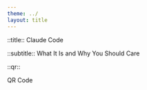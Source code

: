 ```yaml
---
theme: ../
layout: title
---
```


::title::
Claude Code

::subtitle::
What It Is and Why You Should Care

::qr::
<div class="text-sm text-gray-500">QR Code</div>



<!--
Let's cut through the hype. You're here because you've seen AI coding demos and wondered if they actually work in production. Today we'll look at Claude Code - not as another "revolutionary" tool, but as a practical engineering instrument with clear strengths, real limitations, and specific use cases where it excels.
-->

<style>
  .text-slate-steel { color: #4C5A61; }
  .text-bone-white { color: #EAE7DC; }
  .text-fog-grey { color: #B0B3B8; }
  .border-iron-ochre { border-color: #A35E35; }
  .bg-obsidian-black { background-color: #0C0C0C; }
  .bg-ash-graphite { background-color: #2B2B2B; }
</style>
